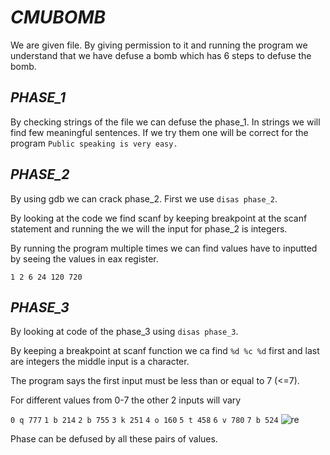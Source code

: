 # ***CMUBOMB***

We are given file. By giving permission to it and running the program we understand that we have defuse a bomb which has 6 steps to defuse the bomb.

## *PHASE_1*

By checking strings of the file we can defuse the phase_1. In strings we will find few meaningful sentences.
If we try them one will be correct for the program ```Public speaking is very easy.```

## *PHASE_2*

By using gdb we can crack phase_2. First we use `disas phase_2`.

By looking at the code we find scanf by keeping breakpoint at the scanf statement and running the we will the input for phase_2 is integers.

By running the program multiple times we can find values have to inputted by seeing the values in eax register.

```1 2 6 24 120 720```

## *PHASE_3*

By looking at code of the phase_3 using `disas phase_3`.

By keeping a breakpoint at scanf function we ca find ``%d %c %d`` first and last are integers the middle input is a character.

The program says the first input must be less than or equal to 7 (<=7).

For different values from 0-7 the other 2 inputs will vary

```0 q 777```
```1 b 214```
```2 b 755```
```3 k 251```
```4 o 160```
```5 t 458```
```6 v 780```
```7 b 524```
![re](https://user-images.githubusercontent.com/73250884/109410932-747f9000-79c4-11eb-99de-ec57fc5d0341.png)

Phase can be defused by all these pairs of values.
